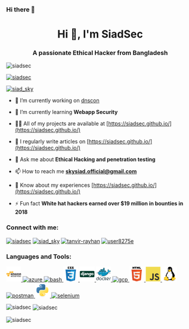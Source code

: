 ### Hi there 👋

<h1 align="center">Hi 👋, I'm SiadSec</h1>
<h3 align="center">A passionate Ethical Hacker from Bangladesh</h3>

<p align="left"> <img src="https://komarev.com/ghpvc/?username=siadsec&label=Profile%20views&color=0e75b6&style=flat" alt="siadsec" /> </p>

<p align="left"> <a href="https://github.com/ryo-ma/github-profile-trophy"><img src="https://github-profile-trophy.vercel.app/?username=siadsec" alt="siadsec" /></a> </p>

<p align="left"> <a href="https://twitter.com/siad_sky" target="blank"><img src="https://img.shields.io/twitter/follow/siad_sky?logo=twitter&style=for-the-badge" alt="siad_sky" /></a> </p>

- 🔭 I’m currently working on [dnscon](https://github.com/SIADSEC/dnscon)

- 🌱 I’m currently learning **Webapp Security**

- 👨‍💻 All of my projects are available at [https://siadsec.github.io/](https://siadsec.github.io/)

- 📝 I regularly write articles on [https://siadsec.github.io/](https://siadsec.github.io/)

- 💬 Ask me about **Ethical Hacking and penetration testing**

- 📫 How to reach me **skysiad.official@gmail.com**

- 📄 Know about my experiences [https://siadsec.github.io/](https://siadsec.github.io/)

- ⚡ Fun fact **White hat hackers earned over $19 million in bounties in 2018**

<h3 align="left">Connect with me:</h3>
<p align="left">
<a href="https://dev.to/siadsec" target="blank"><img align="center" src="https://raw.githubusercontent.com/rahuldkjain/github-profile-readme-generator/master/src/images/icons/Social/devto.svg" alt="siadsec" height="30" width="40" /></a>
<a href="https://twitter.com/siad_sky" target="blank"><img align="center" src="https://raw.githubusercontent.com/rahuldkjain/github-profile-readme-generator/master/src/images/icons/Social/twitter.svg" alt="siad_sky" height="30" width="40" /></a>
<a href="https://linkedin.com/in/tanvir-rayhan" target="blank"><img align="center" src="https://raw.githubusercontent.com/rahuldkjain/github-profile-readme-generator/master/src/images/icons/Social/linked-in-alt.svg" alt="tanvir-rayhan" height="30" width="40" /></a>
<a href="https://www.leetcode.com/user8275e" target="blank"><img align="center" src="https://raw.githubusercontent.com/rahuldkjain/github-profile-readme-generator/master/src/images/icons/Social/leet-code.svg" alt="user8275e" height="30" width="40" /></a>
</p>

<h3 align="left">Languages and Tools:</h3>
<p align="left"> <a href="https://aws.amazon.com" target="_blank" rel="noreferrer"> <img src="https://raw.githubusercontent.com/devicons/devicon/master/icons/amazonwebservices/amazonwebservices-original-wordmark.svg" alt="aws" width="40" height="40"/> </a> <a href="https://azure.microsoft.com/en-in/" target="_blank" rel="noreferrer"> <img src="https://www.vectorlogo.zone/logos/microsoft_azure/microsoft_azure-icon.svg" alt="azure" width="40" height="40"/> </a> <a href="https://www.gnu.org/software/bash/" target="_blank" rel="noreferrer"> <img src="https://www.vectorlogo.zone/logos/gnu_bash/gnu_bash-icon.svg" alt="bash" width="40" height="40"/> </a> <a href="https://www.w3schools.com/css/" target="_blank" rel="noreferrer"> <img src="https://raw.githubusercontent.com/devicons/devicon/master/icons/css3/css3-original-wordmark.svg" alt="css3" width="40" height="40"/> </a> <a href="https://www.djangoproject.com/" target="_blank" rel="noreferrer"> <img src="https://raw.githubusercontent.com/devicons/devicon/master/icons/django/django-original.svg" alt="django" width="40" height="40"/> </a> <a href="https://www.docker.com/" target="_blank" rel="noreferrer"> <img src="https://raw.githubusercontent.com/devicons/devicon/master/icons/docker/docker-original-wordmark.svg" alt="docker" width="40" height="40"/> </a> <a href="https://cloud.google.com" target="_blank" rel="noreferrer"> <img src="https://www.vectorlogo.zone/logos/google_cloud/google_cloud-icon.svg" alt="gcp" width="40" height="40"/> </a> <a href="https://www.w3.org/html/" target="_blank" rel="noreferrer"> <img src="https://raw.githubusercontent.com/devicons/devicon/master/icons/html5/html5-original-wordmark.svg" alt="html5" width="40" height="40"/> </a> <a href="https://developer.mozilla.org/en-US/docs/Web/JavaScript" target="_blank" rel="noreferrer"> <img src="https://raw.githubusercontent.com/devicons/devicon/master/icons/javascript/javascript-original.svg" alt="javascript" width="40" height="40"/> </a> <a href="https://www.linux.org/" target="_blank" rel="noreferrer"> <img src="https://raw.githubusercontent.com/devicons/devicon/master/icons/linux/linux-original.svg" alt="linux" width="40" height="40"/> </a> <a href="https://postman.com" target="_blank" rel="noreferrer"> <img src="https://www.vectorlogo.zone/logos/getpostman/getpostman-icon.svg" alt="postman" width="40" height="40"/> </a> <a href="https://www.python.org" target="_blank" rel="noreferrer"> <img src="https://raw.githubusercontent.com/devicons/devicon/master/icons/python/python-original.svg" alt="python" width="40" height="40"/> </a> <a href="https://www.selenium.dev" target="_blank" rel="noreferrer"> <img src="https://raw.githubusercontent.com/detain/svg-logos/780f25886640cef088af994181646db2f6b1a3f8/svg/selenium-logo.svg" alt="selenium" width="40" height="40"/> </a> </p>

<p><img align="left" src="https://github-readme-stats.vercel.app/api/top-langs?username=siadsec&show_icons=true&locale=en&layout=compact" alt="siadsec" /></p>

<p>&nbsp;<img align="center" src="https://github-readme-stats.vercel.app/api?username=siadsec&show_icons=true&locale=en" alt="siadsec" /></p>

<p><img align="center" src="https://github-readme-streak-stats.herokuapp.com/?user=siadsec&" alt="siadsec" /></p>

